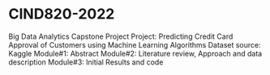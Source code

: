 # CIND820-2022
Big Data Analytics Capstone Project
Project: Predicting Credit Card Approval of Customers using Machine Learning Algorithms
Dataset source: Kaggle
Module#1: Abstract
Module#2: Literature review, Approach and data description
Module#3: Initial Results and code
